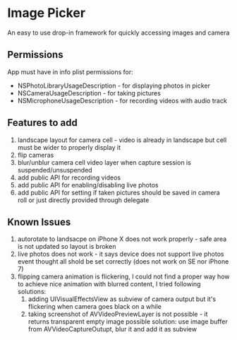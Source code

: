 # Image Picker

An easy to use drop-in framework for quickly accessing images and camera

## Permissions

App must have in info plist permissions for:

- NSPhotoLibraryUsageDescription - for displaying photos in picker
- NSCameraUsageDescription - for taking pictures
- NSMicrophoneUsageDescription - for recording videos with audio track

## Features to add

1. landscape layout for camera cell - video is already in landscape but cell must be wider to properly display it
2. flip cameras
3. blur/unblur camera cell video layer when capture session is suspended/unsuspended
4. add public API for recording videos
5. add public API for enabling/disabling live photos
6. add public API for setting if taken pictures should be saved in camera roll or just directly provided through delegate

## Known Issues

1. autorotate to landsacpe on iPhone X does not work properly - safe area is not updated so layout is broken
2. live photos does not work - it says device does not support live photos event thought all shold be set correctly (does not work on SE nor iPhone 7)
3. flipping camera animation is flickering, I could not find a proper way how to achieve nice animation with blurred content, I tried following solutions:
    1. adding UIVisualEffectsView as subview of camera output but it's flickering when camera goes black on a while
    2. taking screenshot of AVVideoPreviewLayer is not possible - it returns transparent empty image
    possible solution: use image buffer from AVVideoCaptureOutupt, blur it and add it as subview
